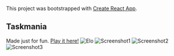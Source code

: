 This project was bootstrapped with [Create React App](https://github.com/facebook/create-react-app).

## Taskmania

Made just for fun. [Play it here!](https://taskmania-game.netlify.app/)
![Elo](https://octodex.github.com/images/yaktocat.png)
![Screenshot1](C:\Users\Adam\Desktop\Projekty\rpg-game\src\other)
![Screenshot2](../other/mission.png)
![Screenshot3]("../other/fight.png")
